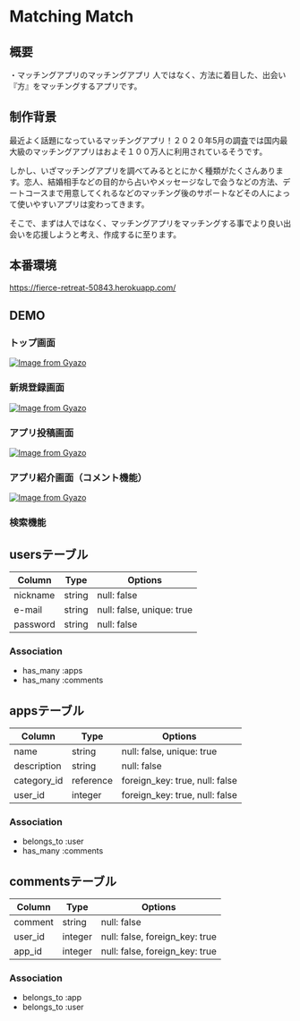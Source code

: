 # Matching Match

## 概要
・マッチングアプリのマッチングアプリ
人ではなく、方法に着目した、出会い『方』をマッチングするアプリです。

## 制作背景
最近よく話題になっているマッチングアプリ！２０２０年5月の調査では国内最大級のマッチングアプリはおよそ１００万人に利用されているそうです。

しかし、いざマッチングアプリを調べてみるととにかく種類がたくさんあります。恋人、結婚相手などの目的から占いやメッセージなしで会うなどの方法、デートコースまで用意してくれるなどのマッチング後のサポートなどその人によって使いやすいアプリは変わってきます。

そこで、まずは人ではなく、マッチングアプリをマッチングする事でより良い出会いを応援しようと考え、作成するに至ります。

## 本番環境
https://fierce-retreat-50843.herokuapp.com/

## DEMO
### トップ画面
[![Image from Gyazo](https://i.gyazo.com/5e9421b7f5889666248987126d7978a8.png)](https://gyazo.com/5e9421b7f5889666248987126d7978a8)

### 新規登録画面
[![Image from Gyazo](https://i.gyazo.com/d3d2ca9d370407f3c1f8fb7509918cf4.png)](https://gyazo.com/d3d2ca9d370407f3c1f8fb7509918cf4)

### アプリ投稿画面
[![Image from Gyazo](https://i.gyazo.com/5077c30865d880e8bd665e3525963114.png)](https://gyazo.com/5077c30865d880e8bd665e3525963114)

### アプリ紹介画面（コメント機能）
[![Image from Gyazo](https://i.gyazo.com/4e8d3425018d1c3ae658e11dc63a1eb1.gif)](https://gyazo.com/4e8d3425018d1c3ae658e11dc63a1eb1)

### 検索機能


## usersテーブル
|Column|Type|Options|
|------|----|-------|
|nickname|string|null: false|
|e-mail|string|null: false, unique: true|
|password|string|null: false|
### Association
- has_many :apps
- has_many :comments

## appsテーブル
|Column|Type|Options|
|------|----|-------|
|name|string|null: false, unique: true|
|description|string|null: false|
|category_id|reference|foreign_key: true, null: false|
|user_id|integer|foreign_key: true, null: false|
### Association
- belongs_to :user
- has_many :comments

## commentsテーブル
|Column|Type|Options|
|------|----|-------|
|comment|string|null: false|
|user_id|integer|null: false, foreign_key: true|
|app_id|integer|null: false, foreign_key: true|
### Association
- belongs_to :app
- belongs_to :user
